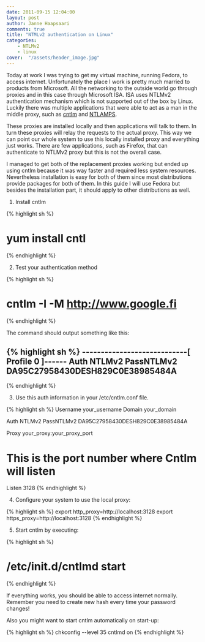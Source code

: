 ```yaml
---
date: 2011-09-15 12:04:00
layout: post
author: Janne Haapsaari
comments: true
title: "NTMLv2 authentication on Linux"
categories:
    - NTLMv2
    - linux
cover:  "/assets/header_image.jpg"
---
```


Today at work I was trying to get my virtual machine, running Fedora, to
access internet. Unfortunately the place I work is pretty much married to
products from Microsoft. All the networking to the outside world go through
proxies and in this case through Microsoft ISA. ISA uses NTLMv2 authentication
mechanism which is not supported out of the box by Linux. Luckily there was
multiple applications that were able to act as a man in the middle proxy, such
as [cntlm](http://cntlm.sourceforge.net/) and
[NTLAMPS](http://ntlmaps.sourceforge.net/).

These proxies are installed locally and then applications will talk to them.
In turn these proxies will relay the requests to the actual proxy. This way we
can point our whole system to use this locally installed proxy and everything
just works. There are few applications, such as Firefox, that can authenticate
to NTLMv2 proxy but this is not the overall case.

I managed to get both of the replacement proxies working but ended up using
cntlm because it was way faster and required less system resources.
Nevertheless installation is easy for both of them since most distributions
provide packages for both of them. In this guide I will use Fedora but besides
the installation part, it should apply to other distributions as well.

1. Install cntlm

{% highlight sh %}
# yum install cntl
{% endhighlight %}

2. Test your authentication method

{% highlight sh %}
# cntlm -I -M http://www.google.fi
{% endhighlight %}

The command should output something like this:

{% highlight sh %}
----------------------------[ Profile 0 ]------
Auth NTLMv2
PassNTLMv2 DA95C27958430DESH829C0E38985484A
------------------------------------------------
{% endhighlight %}



3. Use this auth information in your /etc/cntlm.conf file.

{% highlight sh %}
Username        your_username
Domain          your_domain

Auth            NTLMv2
PassNTLMv2      DA95C27958430DESH829C0E38985484A

Proxy           your_proxy:your_proxy_port

# This is the port number where Cntlm will listen
Listen        3128
{% endhighlight %}

4. Configure your system to use the local proxy:

{% highlight sh %}
export http_proxy=http://localhost:3128
export https_proxy=http://localhost:3128
{% endhighlight %}

5. Start cntlm by executing:

{% highlight sh %}
# /etc/init.d/cntlmd start
{% endhighlight %}

If everything works, you should be able to access internet normally. Remember
you need to create new hash every time your password changes!

Also you might want to start cntlm automatically on start-up:

{% highlight sh %}
chkconfig --level 35 cntlmd on
{% endhighlight %}
